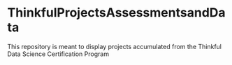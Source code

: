 # ThinkfulProjectsAssessmentsandData
This repository is meant to display projects accumulated from the Thinkful Data Science Certification Program
